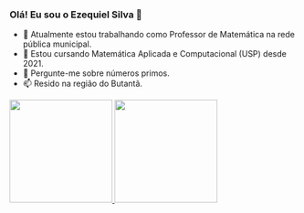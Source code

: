 ### Olá! Eu sou o Ezequiel Silva 👋

- 🔭 Atualmente estou trabalhando como Professor de Matemática na rede pública municipal.
- 🌱 Estou cursando Matemática Aplicada e Computacional (USP) desde 2021.
- 💬 Pergunte-me sobre números primos.
- 📫 Resido na região do Butantã.

<div>
  <a href="https://github.com/ezequielfsilva">
  <img height="180em" src="https://github-readme-stats.vercel.app/api?username=ezequielfsilva&show_icons=true&theme=dark&include_all_commits=true&count_private=true"/>
  <img height="180em" src="https://github-readme-stats.vercel.app/api/top-langs/?username=ezequielfsilva&layout=compact&langs_count=7&theme=dark"/>
</div>
